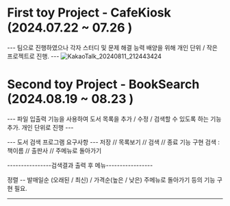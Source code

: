 # First toy Project - CafeKiosk　(2024.07.22 ~ 07.26 )
--- 팀으로 진행하였으나 각자 스터디 및 문제 해결 능력 배양을 위해 개인 단위 / 작은 프로젝트로 진행. ---
![KakaoTalk_20240811_212443424](https://github.com/user-attachments/assets/5c801474-5058-4372-8c48-8c7f43f22b1a)


# Second toy Project - BookSearch (2024.08.19 ~ 08.23 )
--- 파일 입출력 기능을 사용하여 도서 목록을 추가 / 수정 / 검색할 수 있도록 하는 기능 추가. 개인 단위로 진행 ---

--- 도서 검색 프로그램 요구사항 ---
저장 // 목록보기 // 검색 // 종료 기능 구현
검색 : 책이름 // 출판사 // 주메뉴로 돌아가기

----------------검색결과 출력 후 메뉴-----------------

정렬 -- 발매일순 (오래된 / 최신) / 가격순(높은 / 낮은)
주메뉴로 돌아가기 등의 기능 구현 필요.

---------------------------------------------------------
